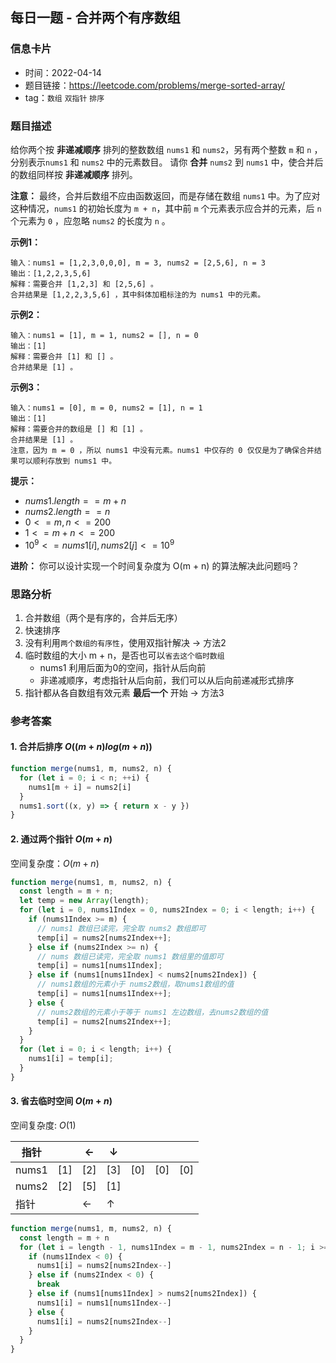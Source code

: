 ## 每日一题 - 合并两个有序数组

### 信息卡片

- 时间：2022-04-14
- 题目链接：https://leetcode.com/problems/merge-sorted-array/
- tag：`数组` `双指针` `排序`

### 题目描述

给你两个按 __非递减顺序__ 排列的整数数组 `nums1` 和 `nums2`，另有两个整数 `m` 和 `n` ，分别表示`nums1` 和 `nums2` 中的元素数目。
请你 __合并__ `nums2` 到 `nums1` 中，使合并后的数组同样按 __非递减顺序__ 排列。

__注意：__ 最终，合并后数组不应由函数返回，而是存储在数组 `nums1` 中。为了应对这种情况，`nums1` 的初始长度为 `m + n`，其中前 `m` 个元素表示应合并的元素，后 `n` 个元素为 `0` ，应忽略 `nums2` 的长度为 `n` 。

**示例1：**
```
输入：nums1 = [1,2,3,0,0,0], m = 3, nums2 = [2,5,6], n = 3
输出：[1,2,2,3,5,6]
解释：需要合并 [1,2,3] 和 [2,5,6] 。
合并结果是 [1,2,2,3,5,6] ，其中斜体加粗标注的为 nums1 中的元素。
```

**示例2：**
```
输入：nums1 = [1], m = 1, nums2 = [], n = 0
输出：[1]
解释：需要合并 [1] 和 [] 。
合并结果是 [1] 。
```

**示例3：**
```
输入：nums1 = [0], m = 0, nums2 = [1], n = 1
输出：[1]
解释：需要合并的数组是 [] 和 [1] 。
合并结果是 [1] 。
注意，因为 m = 0 ，所以 nums1 中没有元素。nums1 中仅存的 0 仅仅是为了确保合并结果可以顺利存放到 nums1 中。
```

**提示：**

- $nums1.length == m + n$
- $nums2.length == n$
- $0 <= m, n <= 200$
- $1 <= m + n <= 200$
- $10^9 <= nums1[i], nums2[j] <= 10^9$

**进阶：** 你可以设计实现一个时间复杂度为 O(m + n) 的算法解决此问题吗？

### 思路分析

1. 合并数组（两个是有序的，合并后无序）
2. 快速排序
3. 没有利用`两个数组的有序性`，使用双指针解决 → 方法2
4. 临时数组的大小 m + n，是否也可以`省去这个临时数组`
    - nums1 利用后面为0的空间，指针从后向前
    - 非递减顺序，考虑指针从后向前，我们可以从后向前递减形式排序
5. 指针都从各自数组有效元素 __最后一个__ 开始 → 方法3


### 参考答案

#### 1. 合并后排序 $O((m + n)log(m + n))$

```javascript {.line-numbers}
function merge(nums1, m, nums2, n) {
  for (let i = 0; i < n; ++i) {
    nums1[m + i] = nums2[i]
  }
  nums1.sort((x, y) => { return x - y })
}
```

#### 2. 通过两个指针  $O(m + n)$

空间复杂度：$O(m + n)$

```javascript {.line-numbers}
function merge(nums1, m, nums2, n) {
  const length = m + n;
  let temp = new Array(length);
  for (let i = 0, nums1Index = 0, nums2Index = 0; i < length; i++) {
    if (nums1Index >= m) {
      // nums1 数组已读完，完全取 nums2 数组即可
      temp[i] = nums2[nums2Index++];
    } else if (nums2Index >= n) {
      // nums 数组已读完，完全取 nums1 数组里的值即可
      temp[i] = nums1[nums1Index];
    } else if (nums1[nums1Index] < nums2[nums2Index]) {
      // nums1数组的元素小于 nums2数组，取nums1数组的值
      temp[i] = nums1[nums1Index++];
    } else {
      // nums2数组的元素小于等于 nums1 左边数组，去nums2数组的值
      temp[i] = nums2[nums2Index++];
    }
  }
  for (let i = 0; i < length; i++) {
    nums1[i] = temp[i];
  }
}
```

#### 3. 省去临时空间  $O(m + n)$

空间复杂度: $O(1)$

指针 |  | ← | ↓ | | | |
-- | - | - | - | - | - | --
nums1 | [1] | [2] | [3] | [0] | [0] | [0]
nums2 | [2] | [5] | [1] |  |  |
指针 | | ← | ↑ |  |  |

```javascript {.line-numbers}
function merge(nums1, m, nums2, n) {
  const length = m + n
  for (let i = length - 1, nums1Index = m - 1, nums2Index = n - 1; i >= 0; i--) {
    if (nums1Index < 0) {
      nums1[i] = nums2[nums2Index--]
    } else if (nums2Index < 0) {
      break
    } else if (nums1[nums1Index] > nums2[nums2Index]) {
      nums1[i] = nums1[nums1Index--]
    } else {
      nums1[i] = nums2[nums2Index--]
    }
  }
}
```